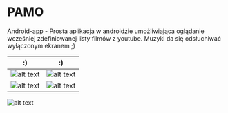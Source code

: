 # PAMO
Android-app - Prosta aplikacja w androidzie umożliwiająca oglądanie wcześniej zdefiniowanej listy filmów z youtube. 
Muzyki da się odsłuchiwać wyłączonym ekranem ;)


:) | :)
------------ | -------------
![alt text](http://i.imgur.com/rdsK54n.png)|![alt text](http://i.imgur.com/VDyX5eW.png)
![alt text](http://i.imgur.com/LPFR7Wf.png)|![alt text](http://i.imgur.com/SXIIwIM.png)

![alt text](http://i.imgur.com/6wlLda2.png)

